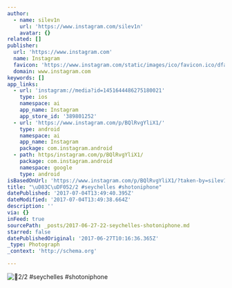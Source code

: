 ```yaml
---
author:
  - name: silev1n
    url: 'https://www.instagram.com/silev1n'
    avatar: {}
related: []
publisher:
  url: 'https://www.instagram.com'
  name: Instagram
  favicon: 'https://www.instagram.com/static/images/ico/favicon.ico/dfa85bb1fd63.ico'
  domain: www.instagram.com
keywords: []
app_links:
  - url: 'instagram://media?id=1451644486275180021'
    type: ios
    namespace: ai
    app_name: Instagram
    app_store_id: '389801252'
  - url: 'https://www.instagram.com/p/BQlRvgYliX1/'
    type: android
    namespace: ai
    app_name: Instagram
    package: com.instagram.android
  - path: https/instagram.com/p/BQlRvgYliX1/
    package: com.instagram.android
    namespace: google
    type: android
isBasedOnUrl: 'https://www.instagram.com/p/BQlRvgYliX1/?taken-by=silev1n'
title: "\uD83C\uDF052/2 #seychelles #shotoniphone"
datePublished: '2017-07-04T13:49:40.395Z'
dateModified: '2017-07-04T13:49:38.664Z'
description: ''
via: {}
inFeed: true
sourcePath: _posts/2017-06-27-22-seychelles-shotoniphone.md
starred: false
datePublishedOriginal: '2017-06-27T10:16:36.365Z'
_type: Photograph
_context: 'http://schema.org'

---
```

![2/2 #seychelles #shotoniphone](https://scontent.cdninstagram.com/t51.2885-15/s640x640/sh0.08/e35/16585340_1407098932686344_977282772701806592_n.jpg)